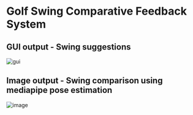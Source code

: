 # Golf Swing Comparative Feedback System

## GUI output - Swing suggestions
![gui](https://github.com/user-attachments/assets/879154e1-cc47-4c3c-aa21-6517e2458ca5)

## Image output - Swing comparison using mediapipe pose estimation
![image](https://github.com/user-attachments/assets/481b924c-697f-47a5-9b67-388b276ee08f)
